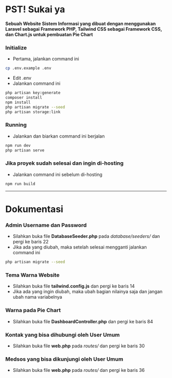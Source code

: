 # PST! Sukai ya

**Sebuah Website Sistem Informasi yang dibuat dengan menggunakan Laravel sebagai Framework PHP, Tailwind CSS sebagai Framework CSS, dan Chart.js untuk pembuatan Pie Chart**

### Initialize
- Pertama, jalankan command ini
```sh
cp .env.example .env
```
- Edit .env
- Jalankan command ini
```sh
php artisan key:generate
composer install
npm install
php artisan migrate --seed
php artisan storage:link
```
### Running
- Jalankan dan biarkan command ini berjalan
```sh
npm run dev
php artisan serve
```
### Jika proyek sudah selesai dan ingin di-hosting
- Jalankan command ini sebelum di-hosting
```sh
npm run build
```

---

# Dokumentasi

### Admin Username dan Password
- Silahkan buka file **DatabaseSeeder.php** pada *database/seeders/* dan pergi ke baris 22
- Jika ada yang diubah, maka setelah selesai mengganti jalankan command ini
```sh
php artisan migrate --seed
```
### Tema Warna Website
- Silahkan buka file **tailwind.config.js** dan pergi ke baris 14
- Jika ada yang ingin diubah, maka ubah bagian nilainya saja dan jangan ubah nama variabelnya
### Warna pada Pie Chart
- Silahkan buka file **DashboardController.php** dan pergi ke baris 84
### Kontak yang bisa dihubungi oleh User Umum
- Silahkan buka file **web.php** pada *routes/* dan pergi ke baris 30
### Medsos yang bisa dikunjungi oleh User Umum
- Silahkan buka file **web.php** pada *routes/* dan pergi ke baris 36